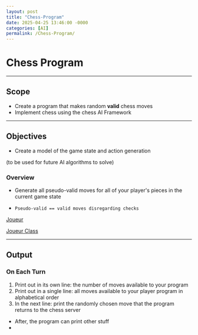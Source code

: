 ```yaml
---
layout: post
title: "Chess-Program"
date: 2025-04-25 13:46:00 -0000
categories: [AI]
permalink: /Chess-Program/
---
```


# Chess Program

---

## Scope

* Create a program that makes random **valid** chess moves
* Implement chess using the chess AI Framework

---

## Objectives

* Create a model of the game state and action generation

(to be used for future AI algorithms to solve)

### Overview

* Generate all pseudo-valid moves for all of your player's pieces in the current game state

* `Pseudo-valid == valid moves disregarding checks`

[Joueur](https://siggame.github.io/Joueur.py/)

[Joueur Class](https://siggame.github.io/Joueur.py/chess/index.html)

---

## Output

### On Each Turn

1. Print out in its own line: the number of moves available to your program
2. Print out in a single line: all moves available to your player program in alphabetical order
3. In the next line: print the randomly chosen move that the program returns to the chess server

* After, the program can print other stuff
* 